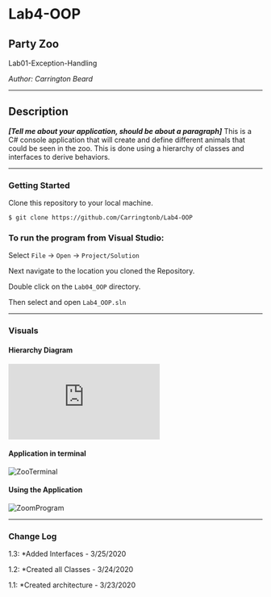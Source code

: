 # Lab4-OOP

## Party Zoo

Lab01-Exception-Handling

*Author: Carrington Beard*

----

## Description
***[Tell me about your application, should be about a paragraph]***
This is a C# console application that will create and define different animals that could be seen in the zoo. This is done using a hierarchy of classes and interfaces to derive behaviors.

---

### Getting Started
Clone this repository to your local machine.

```
$ git clone https://github.com/Carringtonb/Lab4-OOP
```

### To run the program from Visual Studio:
Select ```File``` -> ```Open``` -> ```Project/Solution```

Next navigate to the location you cloned the Repository.

Double click on the ```Lab04_OOP``` directory.

Then select and open ```Lab4_OOP.sln```

---

### Visuals
#### Hierarchy Diagram
![Zoo hierarchy.pdf](https://github.com/Carringtonb/401-DSA/files/4384482/Zoo.hierarchy.pdf)
#### Application in terminal
![ZooTerminal](https://user-images.githubusercontent.com/58369033/77584660-6f56be80-6ea0-11ea-92fe-a47080bb8660.png)
#### Using the Application
![ZoomProgram](https://user-images.githubusercontent.com/58369033/77584650-6bc33780-6ea0-11ea-9029-ee7ec42f8a75.png)

---

### Change Log

1.3: *Added Interfaces - 3/25/2020 

1.2: *Created all Classes - 3/24/2020 

1.1: *Created architecture - 3/23/2020

